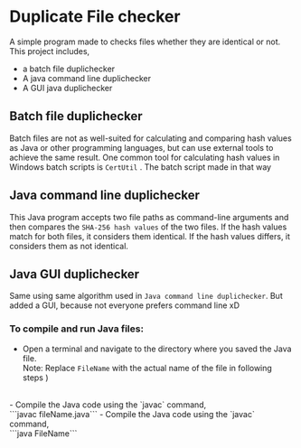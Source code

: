 # Duplicate File checker
A simple program made to checks files whether they are identical or not. This project includes,
- a batch file duplichecker
- A java command line duplichecker
- A GUI java duplichecker

## Batch file duplichecker
Batch files are not as well-suited for calculating and comparing hash values as Java or other programming languages, but can use external tools to achieve the same result. One common tool for calculating hash values in Windows batch scripts is `CertUtil` . The batch script made in that way

## Java command line duplichecker
This Java program accepts two file paths as command-line arguments and then compares the `SHA-256 hash values` of the two files. If the hash values match for both files, it considers them identical. If the hash values differs, it considers them as not identical.

## Java GUI duplichecker
Same using same algorithm used in  `Java command line duplichecker`. But added a GUI, because not everyone prefers command line xD


### To compile and run Java files:
- Open a terminal and navigate to the directory where you saved the Java file.<br>
Note: Replace `FileName` with the actual name of the file in following steps )
<br>
- Compile the Java code using the `javac` command, <br>
```javac fileName.java```
- Compile the Java code using the `javac` command, <br>
```java FileName```